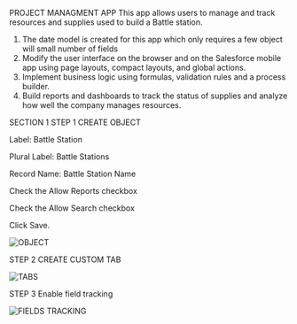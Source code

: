 
PROJECT MANAGMENT APP
This app allows users to manage and track resources and supplies used to build a Battle station.
1. The date model is created for this app which only requires a few object will small number of fields
2. Modify the user interface on the browser and on the Salesforce mobile app using page layouts, compact layouts, and global actions.
3. Implement business logic using formulas, validation rules and a process builder.
4. Build reports and dashboards to track the status of supplies and analyze how well the company manages resources.


SECTION 1
STEP 1
CREATE OBJECT

Label: Battle Station

Plural Label: Battle Stations

Record Name: Battle Station Name

Check the Allow Reports checkbox

Check the Allow Search checkbox

Click Save.

![OBJECT](https://user-images.githubusercontent.com/63440215/140630249-3d31cf45-6a7e-414d-8edd-cfd0547e0606.PNG)

STEP 2 
CREATE CUSTOM TAB

![TABS](https://user-images.githubusercontent.com/63440215/140631102-e7035527-fe32-4fc4-81b1-38ea7dde2587.PNG)


STEP 3
Enable  field tracking 

![FIELDS TRACKING](https://user-images.githubusercontent.com/63440215/140631257-6858ebc9-8bcb-43ae-885d-05e197d60c13.PNG)




